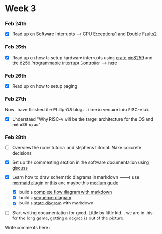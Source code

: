 # Week 3

### Feb 24th
- [x] Read up on Software Interrupts -->  CPU Exceptions[1](https://os.phil-opp.com/cpu-exceptions/) and Double Faults[2](https://os.phil-opp.com/double-fault-exceptions/)

### Feb 25th
- [x] Read up on how to setup hardware interrupts using [crate pic8259](https://crates.io/crates/pic8259) and the [8259 Programmable Interrupt Controller](https://wiki.osdev.org/8259_PIC) --> [here](https://os.phil-opp.com/hardware-interrupts/)

### Feb 26th
- [x] Read up on how to setup paging


### Feb 27th
Now I have finished the Philip-OS blog ... time to venture into RISC-v bit.
- [x] Understand "Why RISC-v will be the target architecture for the OS and not x86 cpus"

### Feb 28th
- [ ] Overview the rcore tutorial and stephens tutorial. Make concrete decisions
- [x] Set up the commenting section in the software documentation using [giscuss](https://giscus.app/)
- [x] Learn how to draw schematic diagrams in markdown ---> use [mermaid plugin](https://mermaid.js.org/syntax/flowchart.html) or [this](https://support.typora.io/Draw-Diagrams-With-Markdown/) and maybe this [medium guide](https://medium.com/technical-writing-is-easy/diagrams-in-documentation-markdown-guide-4e78419e8d2f)
  - [x] build a [complete flow diagram with markdown](https://mermaid.js.org/syntax/flowchart.html)
  - [x] build a [sequence diagram](https://mermaid.js.org/syntax/sequenceDiagram.html)
  - [x] build a [state diagram](https://mermaid.js.org/syntax/stateDiagram.html) with markdown  
- [ ] Start writing documentation for good. Little by little kid... we are in this for the long game, getting a degree is out of the picture.




<!-- comment section -->
<script src="https://giscus.app/client.js"
        data-repo="kiarie404/CSC-416-4TH"
        data-repo-id="R_kgDOI8MqRg"
        data-category="Comments_for_development_journal_book"
        data-category-id="DIC_kwDOI8MqRs4CUjea"
        data-mapping="pathname"
        data-strict="1"
        data-reactions-enabled="1"
        data-emit-metadata="0"
        data-input-position="bottom"
        data-theme="preferred_color_scheme"
        data-lang="en"
        crossorigin="anonymous"
        async>
</script>
<section class="giscus">
	Write comments here :  
</section>



